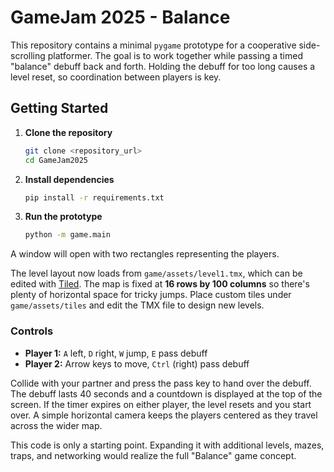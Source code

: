 # GameJam 2025 - Balance

This repository contains a minimal `pygame` prototype for a cooperative
side-scrolling platformer. The goal is to work together while passing a timed
"balance" debuff back and forth. Holding the debuff for too long causes a level
reset, so coordination between players is key.

## Getting Started

1. **Clone the repository**
   ```bash
   git clone <repository_url>
   cd GameJam2025
   ```
2. **Install dependencies**
   ```bash
   pip install -r requirements.txt
   ```
3. **Run the prototype**
   ```bash
   python -m game.main
   ```

A window will open with two rectangles representing the players.

The level layout now loads from `game/assets/level1.tmx`, which can be edited
with [Tiled](https://www.mapeditor.org/). The map is fixed at **16 rows by 100
columns** so there's plenty of horizontal space for tricky jumps. Place custom
tiles under `game/assets/tiles` and edit the TMX file to design new levels.

### Controls
- **Player 1:** `A` left, `D` right, `W` jump, `E` pass debuff
- **Player 2:** Arrow keys to move, `Ctrl` (right) pass debuff

Collide with your partner and press the pass key to hand over the debuff.
The debuff lasts 40 seconds and a countdown is displayed at the top of the
screen. If the timer expires on either player, the level resets and you start
over. A simple horizontal camera keeps the players centered as they travel
across the wider map.

This code is only a starting point. Expanding it with additional levels,
mazes, traps, and networking would realize the full "Balance" game concept.

